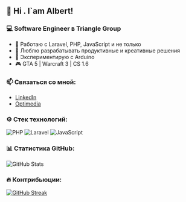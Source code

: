 ## 👋 Hi . I`am Albert!  
### 💻 Software Engineer в Triangle Group  
- 🔧 Работаю с Laravel, PHP, JavaScript и не только  
- 🚀 Люблю разрабатывать продуктивные и креативные решения  
- 🎨 Экспериментирую с Arduino
- 🎮 GTA 5 | Warcraft 3 | CS 1.6   

### 📫 Связаться со мной:  
- [LinkedIn](ссылка)  
- [Optimedia](https://optimedia.uz)  

### ⚙️ Стек технологий:  
![PHP](https://img.shields.io/badge/-PHP-777BB4?logo=php&logoColor=white) 
![Laravel](https://img.shields.io/badge/-Laravel-FF2D20?logo=laravel&logoColor=white) 
![JavaScript](https://img.shields.io/badge/-JavaScript-F7DF1E?logo=javascript&logoColor=black)  

### 📊 Статистика GitHub:  
![GitHub Stats](https://github-readme-stats.vercel.app/api?username=Albert2106&show_icons=true&theme=radical)  

### 🔥 Контрибьюции:  
[![GitHub Streak](https://streak-stats.demolab.com/?user=Albert2106&theme=dark)](https://git.io/streak-stats)
